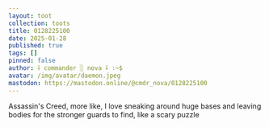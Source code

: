```yaml
---
layout: toot
collection: toots
title: 0128225100
date: 2025-01-28
published: true
tags: []
pinned: false
author: ⸸ commander ░ nova ⸸ :~$
avatar: /img/avatar/daemon.jpeg
mastodon: https://mastodon.online/@cmdr_nova/0128225100
---
```


Assassin's Creed, more like, I love sneaking around huge bases and leaving bodies for the stronger guards to find, like a scary puzzle
